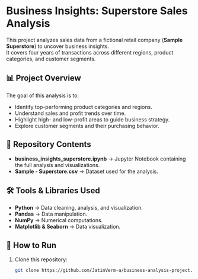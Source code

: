 # Business Insights: Superstore Sales Analysis

This project analyzes sales data from a fictional retail company (**Sample Superstore**) to uncover business insights.  
It covers four years of transactions across different regions, product categories, and customer segments.

## 📊 Project Overview
The goal of this analysis is to:
- Identify top-performing product categories and regions.
- Understand sales and profit trends over time.
- Highlight high- and low-profit areas to guide business strategy.
- Explore customer segments and their purchasing behavior.

## 📁 Repository Contents
- **business_insights_superstore.ipynb** → Jupyter Notebook containing the full analysis and visualizations.
- **Sample - Superstore.csv** → Dataset used for the analysis.

## 🛠️ Tools & Libraries Used
- **Python** → Data cleaning, analysis, and visualization.
- **Pandas** → Data manipulation.
- **NumPy** → Numerical computations.
- **Matplotlib & Seaborn** → Data visualization.

## 🚀 How to Run
1. Clone this repository:
   ```bash
   git clone https://github.com/JatinVerm-a/business-analysis-project.git

